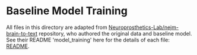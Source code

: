 # Baseline Model Training

All files in this directory are adapted from [Neuroprosthetics-Lab/nejm-brain-to-text](https://github.com/Neuroprosthetics-Lab/nejm-brain-to-text/tree/main) repository, who authored the original data and baseline model. See their README 'model_training' here for the details of each file: [README](https://github.com/Neuroprosthetics-Lab/nejm-brain-to-text/blob/main/model_training/README.md).